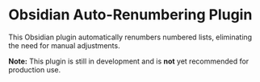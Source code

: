 # Obsidian Auto-Renumbering Plugin

This Obsidian plugin automatically renumbers numbered lists, eliminating the need for manual adjustments.

**Note:** This plugin is still in development and is **not** yet recommended for production use.

